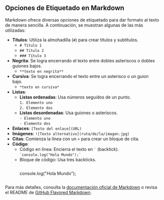 ## Opciones de Etiquetado en Markdown

Markdown ofrece diversas opciones de etiquetado para dar formato al texto de manera sencilla. A continuación, se muestran algunas de las más utilizadas:

- **Títulos**: Utiliza la almohadilla (`#`) para crear títulos y subtítulos.
  - `# Título 1`
  - `## Título 2`
  - `### Título 3`
- **Negrita**: Se logra encerrando el texto entre dobles asteriscos o dobles guiones bajos.
  - `**texto en negrita**`
- **Cursiva**: Se logra encerrando el texto entre un asterisco o un guion bajo.
  - `*texto en cursiva*`
- **Listas**:
  - **Listas ordenadas**: Usa números seguidos de un punto.  
    `1. Elemento uno`  
    `2. Elemento dos`
  - **Listas desordenadas**: Usa guiones o asteriscos.  
    `- Elemento uno`  
    `- Elemento dos`
- **Enlaces**: `[Texto del enlace](URL)`
- **Imágenes**: `![Texto alternativo](ruta/de/la/imagen.jpg)`
- **Citas**: Comienza la línea con un `>` para crear un bloque de cita.
- **Código**:
  - Código en línea: Encierra el texto en `` ` `` (backtick).  
    `` `console.log("Hola Mundo");` ``
  - Bloque de código: Usa tres backticks.  
    ```  
    ```
    console.log("Hola Mundo");
    ```
    ```

Para más detalles, consulta la [documentación oficial de Markdown](https://www.markdownguide.org/) o revisa el README de [GitHub Flavored Markdown](https://github.github.com/gfm/).
